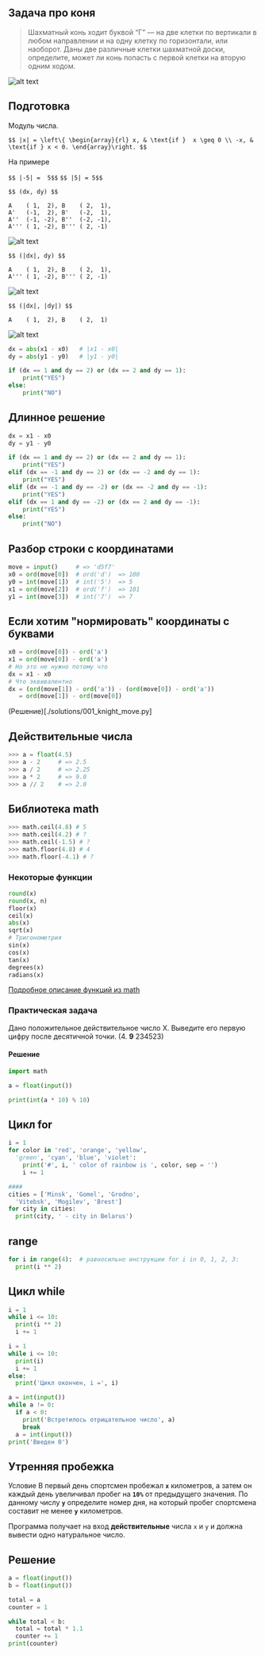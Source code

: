 ## Задача про коня

> Шахматный конь ходит буквой “Г” — на две клетки по вертикали в любом направлении
> и на одну клетку по горизонтали, или наоборот. Даны две различные клетки
> шахматной доски, определите, может ли конь попасть с первой клетки на вторую
> одним ходом.


![alt text](../assets/knight_move.jpg)


## Подготовка

Модуль числа.

`$$ |x| = \left\{
   \begin{array}{rl}
     x, & \text{if }  x \geq 0 \\
     -x, & \text{if } x < 0.
   \end{array}\right. $$`

На примере

`$$ |-5| =  5$$`
`$$ |5| = 5$$`


`$$ (dx, dy) $$`
```
A    ( 1,  2), B    ( 2,  1),
A'   (-1,  2), B'   (-2,  1),
A''  (-1, -2), B''  (-2, -1),
A''' ( 1, -2), B''' ( 2, -1)
```


![alt text](../assets/knight_move_dx_dy.png)


`$$ (|dx|, dy) $$`
```
A    ( 1,  2), B    ( 2,  1),
A''' ( 1, -2), B''' ( 2, -1)
```


![alt text](../assets/knight_move_absdx_dy.png)


`$$ (|dx|, |dy|) $$`

```
A    ( 1,  2), B    ( 2,  1)
```


![alt text](../assets/knight_move_absdx_absdy.png)


```python
dx = abs(x1 - x0)   # |x1 - x0|
dy = abs(y1 - y0)   # |y1 - y0|

if (dx == 1 and dy == 2) or (dx == 2 and dy == 1):
    print("YES")
else:
    print("NO")
```


## Длинное решение

```python
dx = x1 - x0
dy = y1 - y0

if (dx == 1 and dy == 2) or (dx == 2 and dy == 1):
    print("YES")
elif (dx == -1 and dy == 2) or (dx == -2 and dy == 1):
    print("YES")
elif (dx == -1 and dy == -2) or (dx == -2 and dy == -1):
    print("YES")
elif (dx == 1 and dy == -2) or (dx == 2 and dy == -1):
    print("YES")
else:
    print("NO")
```


## Разбор строки с координатами

```python
move = input()     # => 'd5f7'
x0 = ord(move[0])  # ord('d')  => 100
y0 = int(move[1])  # int('5')  => 5
x1 = ord(move[2])  # ord('f')  => 101
y1 = int(move[3])  # int('7')  => 7
```


## Если хотим "нормировать" координаты с буквами

```python
x0 = ord(move[0]) - ord('a')
x1 = ord(move[0]) - ord('a')
# Но это не нужно потому что
dx = x1 - x0
# Что эквивалентно
dx = (ord(move[1]) - ord('a')) - (ord(move[0]) - ord('a'))
   = ord(move[1]) - ord(move[0])
```


(Решение)[./solutions/001_knight_move.py]


## Действительные числа

```python
>>> a = float(4.5)
>>> a - 2     # => 2.5
>>> a / 2     # => 2.25
>>> a * 2     # => 9.0
>>> a // 2    # => 2.0
```



## Библиотека math

```python [1|2|3|4|5]
>>> math.ceil(4.8) # 5
>>> math.ceil(4.2) # ?
>>> math.ceil(-1.5) # ?
>>> math.floor(4.8) # 4
>>> math.floor(-4.1) # ?
```




### Некоторые функции

```python [1|2|3|4|5|6|7-12]
round(x)
round(x, n)
floor(x)
ceil(x)
abs(x)
sqrt(x)
# Тригонометрия
sin(x)
cos(x)
tan(x)
degrees(x)
radians(x)
```
[Подробное описание функций из math](https://pyprog.pro/python/st_lib/math.html)




### Практическая задача

Дано положительное действительное число X. Выведите его первую цифру после десятичной точки. (4. **9** 234523)


#### Решение
``` python
import math

a = float(input())

print(int(a * 10) % 10)

```



## Цикл for
```python
i = 1
for color in 'red', 'orange', 'yellow',
  'green', 'cyan', 'blue', 'violet':
    print('#', i, ' color of rainbow is ', color, sep = '')
    i += 1

####
cities = ['Minsk', 'Gomel', 'Grodno',
  'Vitebsk', 'Mogilev', 'Brest']
for city in cities:
  print(city, ' - city in Belarus')

```



## range

```python
for i in range(4):  # равносильно инструкции for i in 0, 1, 2, 3:
  print(i ** 2)
```



## Цикл while

```python
i = 1
while i <= 10:
  print(i ** 2)
  i += 1
```

```python
i = 1
while i <= 10:
  print(i)
  i += 1
else:
  print('Цикл окончен, i =', i)
```


```python [|5|7]
a = int(input())
while a != 0:
  if a < 0:
    print('Встретилось отрицательное число', a)
    break
  a = int(input())
print('Введен 0')
```



## Утренняя пробежка
Условие
В первый день спортсмен пробежал **`x`** километров, а затем он каждый день увеличивал пробег на **`10%`**
от предыдущего значения. По данному числу **`y`** определите номер дня, на который пробег спортсмена составит не менее **`y`** километров.

Программа получает на вход **действительные** числа `x` и `y` и должна вывести одно натуральное число.


## Решение

```python
a = float(input())
b = float(input())

total = a
counter = 1

while total < b:
  total = total * 1.1
  counter += 1
print(counter)
```

